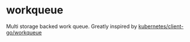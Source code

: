 # workqueue
Multi storage backed work queue. Greatly inspired by [kubernetes/client-go/workqueue](https://github.com/kubernetes/client-go/tree/master/util/workqueue)

